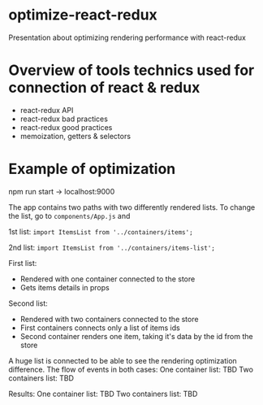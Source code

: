 # optimize-react-redux
Presentation about optimizing rendering performance with react-redux

# Overview of tools technics used for connection of react & redux
* react-redux API
* react-redux bad practices
* react-redux good practices
* memoization, getters & selectors

# Example of optimization
npm run start -> localhost:9000

The app contains two paths with two differently rendered lists.
To change the list, go to `components/App.js` and

1st list: `import ItemsList from '../containers/items';`

2nd list: `import ItemsList from '../containers/items-list';`


First list: 
* Rendered with one container connected to the store
* Gets items details in props

Second list: 
* Rendered with two containers connected to the store
* First containers connects only a list of items ids
* Second container renders one item, taking it's data by the id from the store

A huge list is connected to be able to see the rendering optimization difference.
The flow of events in both cases:
One container list: TBD
Two containers list: TBD

Results: 
One container list: TBD
Two containers list: TBD

